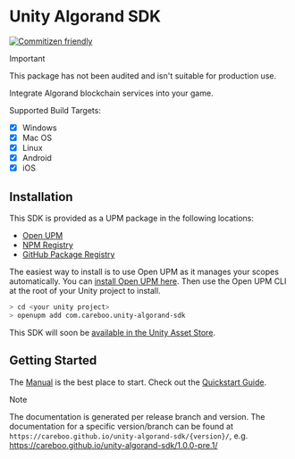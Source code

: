 Unity Algorand SDK
==================
[![Commitizen friendly](https://img.shields.io/badge/commitizen-friendly-brightgreen.svg)](http://commitizen.github.io/cz-cli/)

> [!Important]
> This package has not been audited and isn't suitable for production use.

Integrate Algorand blockchain services into your game.

Supported Build Targets:
- [x] Windows
- [x] Mac OS
- [x] Linux
- [x] Android
- [x] iOS

Installation
------------

This SDK is provided as a UPM package in the following locations:
- [Open UPM](https://openupm.com/packages/com.careboo.unity-algorand-sdk)
- [NPM Registry](https://www.npmjs.com/package/com.careboo.unity-algorand-sdk)
- [GitHub Package Registry](https://github.com/CareBoo/unity-algorand-sdk/packages/894742)

The easiest way to install is to use Open UPM as it manages your scopes automatically.
You can [install Open UPM here](https://openupm.com/docs/getting-started.html).
Then use the Open UPM CLI at the root of your Unity project to install.

```sh
> cd <your unity project>
> openupm add com.careboo.unity-algorand-sdk
```

This SDK will soon be [available in the Unity Asset Store](https://u3d.as/2GBr).

Getting Started
---------------

The [Manual](https://careboo.github.io/unity-algorand-sdk/main/) is the best place to start.
Check out the [Quickstart Guide](https://careboo.github.io/unity-algorand-sdk/main/manual/quickstart.html).

> [!Note]
> The documentation is generated per release branch and version. The documentation for a specific version/branch
> can be found at `https://careboo.github.io/unity-algorand-sdk/{version}/`, e.g.
> https://careboo.github.io/unity-algorand-sdk/1.0.0-pre.1/
